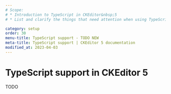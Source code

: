 ```yaml
---
# Scope:
# * Introduction to TypeScript in CKEditor&nbsp;5
# * List and clarify the things that need attention when using TypeScript.

category: setup
order: 30
menu-title: TypeScript support - TODO NEW
meta-title: TypeScript support | CKEditor 5 documentation
modified_at: 2023-04-03
---
```


# TypeScript support in CKEditor&nbsp;5

TODO
